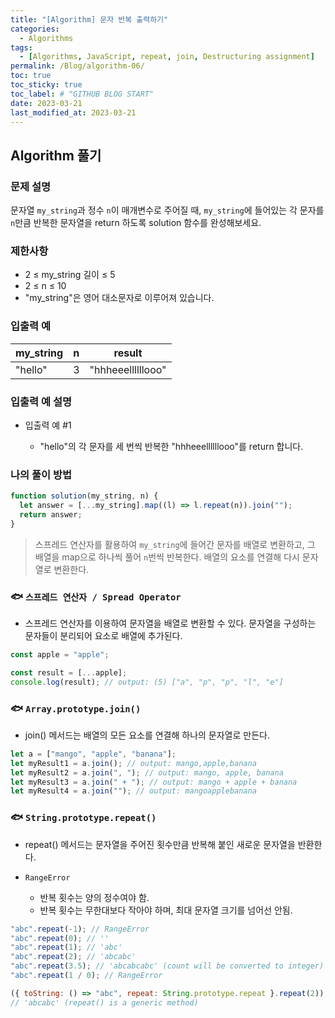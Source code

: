 ```yaml
---
title: "[Algorithm] 문자 반복 출력하기"
categories:
  - Algorithms
tags:
  - [Algorithms, JavaScript, repeat, join, Destructuring assignment]
permalink: /Blog/algorithm-06/
toc: true
toc_sticky: true
toc_label: # "GITHUB BLOG START"
date: 2023-03-21
last_modified_at: 2023-03-21
---
```


## Algorithm 풀기

### 문제 설명

문자열 `my_string`과 정수 `n`이 매개변수로 주어질 때, `my_string`에 들어있는 각 문자를 `n`만큼 반복한 문자열을 return 하도록 solution 함수를 완성해보세요.

### 제한사항

- 2 ≤ my_string 길이 ≤ 5
- 2 ≤ n ≤ 10
- "my_string"은 영어 대소문자로 이루어져 있습니다.

### 입출력 예

| my_string | n   | result            |
| --------- | --- | ----------------- |
| "hello"   | 3   | "hhheeellllllooo" |

### 입출력 예 설명

- 입출력 예 #1

  - "hello"의 각 문자를 세 번씩 반복한 "hhheeellllllooo"를 return 합니다.

### 나의 풀이 방법

```js
function solution(my_string, n) {
  let answer = [...my_string].map((l) => l.repeat(n)).join("");
  return answer;
}
```

> 스프레드 연산자를 활용하여 `my_string`에 들어간 문자를 배열로 변환하고, 그 배열을 map으로 하나씩 풀어 `n`번씩 반복한다. 배열의 요소를 연결해 다시 문자열로 변환한다.

### 🐟 `스프레드 연산자 / Spread Operator`

- 스프레드 연산자를 이용하여 문자열을 배열로 변환할 수 있다. 문자열을 구성하는 문자들이 분리되어 요소로 배열에 추가된다.

```js
const apple = "apple";

const result = [...apple];
console.log(result); // output: (5) ["a", "p", "p", "l", "e"]
```

### 🐟 `Array.prototype.join()`

- join() 메서드는 배열의 모든 요소를 연결해 하나의 문자열로 만든다.

```js
let a = ["mango", "apple", "banana"];
let myResult1 = a.join(); // output: mango,apple,banana
let myResult2 = a.join(", "); // output: mango, apple, banana
let myResult3 = a.join(" + "); // output: mango + apple + banana
let myResult4 = a.join(""); // output: mangoapplebanana
```

### 🐟 `String.prototype.repeat()`

- repeat() 메서드는 문자열을 주어진 횟수만큼 반복해 붙인 새로운 문자열을 반환한다.

- `RangeError`
  - 반복 횟수는 양의 정수여야 함.
  - 반복 횟수는 무한대보다 작아야 하며, 최대 문자열 크기를 넘어선 안됨.

```js
"abc".repeat(-1); // RangeError
"abc".repeat(0); // ''
"abc".repeat(1); // 'abc'
"abc".repeat(2); // 'abcabc'
"abc".repeat(3.5); // 'abcabcabc' (count will be converted to integer)
"abc".repeat(1 / 0); // RangeError

({ toString: () => "abc", repeat: String.prototype.repeat }.repeat(2));
// 'abcabc' (repeat() is a generic method)
```

